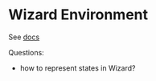# Wizard Environment

See [docs](https://rlcard.org/development.html#adding-new-environments)

Questions:
* how to represent states in Wizard?

